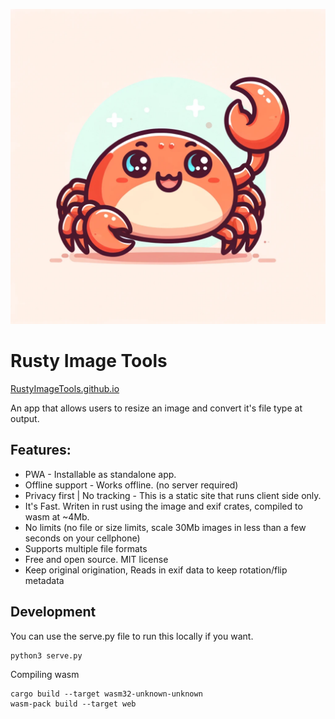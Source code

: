 ![](https://raw.githubusercontent.com/RustyImageTools/RustyImageTools.github.io/web/rusty.webp)

# Rusty Image Tools

[RustyImageTools.github.io](https://RustyImageTools.github.io)

An app that allows users to resize an image and convert it's file type at output.

## Features:
* PWA - Installable as standalone app. 
* Offline support - Works offline. (no server required)
* Privacy first | No tracking - This is a static site that runs client side only.
* It's Fast. Writen in rust using the image and exif crates, compiled to wasm at ~4Mb.
* No limits (no file or size limits, scale 30Mb images in less than a few seconds on your cellphone)
* Supports multiple file formats
* Free and open source. MIT license
* Keep original origination, Reads in exif data to keep rotation/flip metadata

## Development

You can use the serve.py file to run this locally if you want. 
```
python3 serve.py
```

Compiling wasm
```
cargo build --target wasm32-unknown-unknown
wasm-pack build --target web
```
